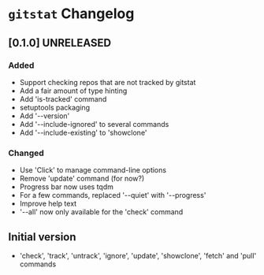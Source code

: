 # `gitstat` Changelog

## [0.1.0] UNRELEASED

### Added

* Support checking repos that are not tracked by gitstat
* Add a fair amount of type hinting
* Add 'is-tracked' command
* setuptools packaging
* Add '--version'
* Add '--include-ignored' to several commands
* Add '--include-existing' to 'showclone'

### Changed

* Use 'Click' to manage command-line options
* Remove 'update' command (for now?)
* Progress bar now uses tqdm
* For a few commands, replaced '--quiet' with '--progress'
* Improve help text
* '--all' now only available for the 'check' command


## Initial version

* 'check', 'track', 'untrack', 'ignore', 'update', 'showclone', 'fetch' and 'pull' commands
